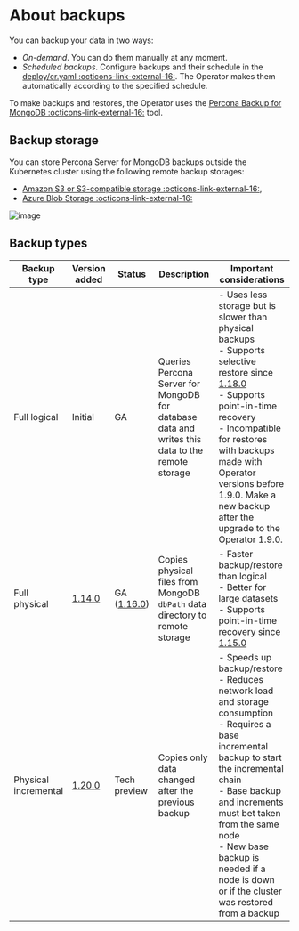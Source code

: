 # About backups

You can backup your data in two ways:

* *On-demand*. You can do them manually at any moment.
* *Scheduled backups*. Configure backups and their schedule in the [deploy/cr.yaml  :octicons-link-external-16:](https://github.com/percona/percona-server-mongodb-operator/blob/main/deploy/cr.yaml). The Operator makes them automatically according to the specified schedule.

To make backups and restores, the Operator uses the [Percona Backup for MongoDB  :octicons-link-external-16:](https://github.com/percona/percona-backup-mongodb) tool.

## Backup storage

You can store Percona Server for MongoDB backups outside the Kubernetes
cluster using the following remote backup storages: 

* [Amazon S3 or S3-compatible storage  :octicons-link-external-16:](https://en.wikipedia.org/wiki/Amazon_S3#S3_API_and_competing_services),
* [Azure Blob Storage  :octicons-link-external-16:](https://azure.microsoft.com/en-us/services/storage/blobs/)

![image](assets/images/backup-cloud.svg)

## Backup types

| Backup type | Version added | Status | Description | Important considerations |
|------------|---------------|---------|-------------|-------------------------|
| Full logical | Initial | GA | Queries Percona Server for MongoDB for database data and writes this data to the remote storage | - Uses less storage but is slower than physical backups<br>- Supports selective restore since [1.18.0](RN/Kubernetes-Operator-for-PSMONGODB-RN1.18.0.md)<br>- Supports point-in-time recovery <br>- Incompatible for restores with backups made with Operator versions before 1.9.0. Make a new backup after the upgrade to the Operator 1.9.0. |
| Full physical | [1.14.0](RN/Kubernetes-Operator-for-PSMONGODB-RN1.14.0.md) | GA ([1.16.0](RN/Kubernetes-Operator-for-PSMONGODB-RN1.16.0.md)) | Copies physical files from MongoDB `dbPath` data directory to remote storage | - Faster backup/restore than logical<br>- Better for large datasets<br>- Supports point-in-time recovery since [1.15.0](RN/Kubernetes-Operator-for-PSMONGODB-RN1.15.0.md)|
| Physical incremental | [1.20.0](RN/Kubernetes-Operator-for-PSMONGODB-RN1.20.0.md) | Tech preview | Copies only data changed after the previous backup | - Speeds up backup/restore<br>- Reduces network load and storage consumption<br>- Requires a base incremental backup to start the incremental chain <br>- Base backup and increments must bet taken from the same node<br>- New base backup is needed if a node is down or if the cluster was restored from a backup|

